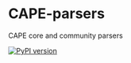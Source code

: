 # CAPE-parsers
CAPE core and community parsers

[![PyPI version](https://img.shields.io/pypi/v/CAPE-parsers)](https://pypi.org/project/CAPE-parsers/)
